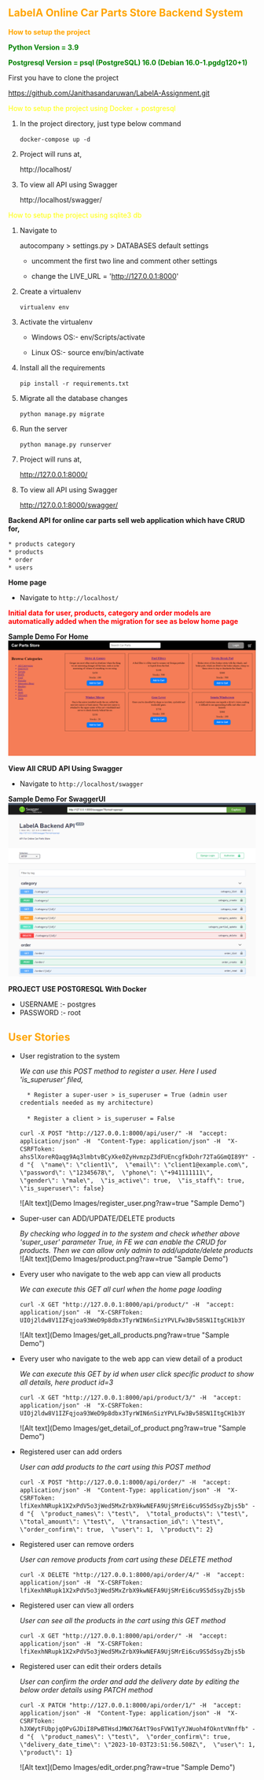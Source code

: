 <span style="color:orange;">LabelA Online Car Parts Store Backend System</span>
---------
**<span style="color:orange;">How to setup the project</span>**

**<span style="color:green;">Python Version = 3.9</span>**

**<span style="color:green;">Postgresql Version = psql (PostgreSQL) 16.0 (Debian 16.0-1.pgdg120+1)</span>**

First you have to clone the project

<https://github.com/Janithasandaruwan/LabelA-Assignment.git>

<span style="color:yellow;">How to setup the project using Docker + postgresql</span>
01. In the project directory, just type below command

	```docker-compose up -d```
02. Project will runs at,

	http://localhost/
03. To view all API using Swagger

	http://localhost/swagger/


<span style="color:yellow;">How to setup the project using sqlite3 db</span>

01. Navigate to

	autocompany > settings.py > DATABASES default settings

	* uncomment the first two line and comment other settings

	* change the LIVE_URL = 'http://127.0.0.1:8000'

02. Create a virtualenv
	
	```virtualenv env```
03. Activate the virtualenv

	* Windows OS:- env/Scripts/activate

	* Linux OS:- source env/bin/activate
04. Install all the requirements

	```pip install -r requirements.txt```
05. Migrate all the database changes

	```python manage.py migrate```
06. Run the server

	```python manage.py runserver```
07. Project will runs at,

	http://127.0.0.1:8000/
08. To view all API using Swagger

	http://127.0.0.1:8000/swagger/


**Backend API for online car parts sell web application which have CRUD for,**

    * products category
    * products
    * order
    * users


**Home page**
- Navigate to ```http://localhost/```


**<span style="color:red;">Initial data for user, products, category and order models are automatically added when the migration for see as below home page</span>**

**Sample Demo For Home**
![Alt text](Home_Page.PNG?raw=true "Sample Demo")


**View All CRUD API Using Swagger**
- Navigate to ```http://localhost/swagger```

**Sample Demo For SwaggerUI**
![Alt text](swagger.png?raw=true "Sample Demo")



**PROJECT USE POSTGRESQL With Docker**

* USERNAME :- postgres
* PASSWORD :- root


<span style="color:orange;">User Stories</span>
---------
* User registration to the system

	*We can use this POST method to register a user. Here I used 'is_superuser' filed,*

  		* Register a super-user > is_superuser = True (admin user credentials needed as my architecture)

  		* Register a client > is_superuser = False 
	
	```
 	curl -X POST "http://127.0.0.1:8000/api/user/" -H  "accept: application/json" -H  "Content-Type: application/json" -H  "X-CSRFToken: ahs5lXoreRQaqg9Aq3lmbtvBCyXke0ZyHvmzpZ3dFUEncgfkDohr72TaGGmQI89Y" -d "{  \"name\": \"client1\",  \"email\": \"client1@example.com\",  \"password\": \"12345678\",  \"phone\": \"+941111111\",  \"gender\": \"male\",  \"is_active\": true,  \"is_staff\": true,  \"is_superuser\": false}
    ```
 	![Alt text](Demo Images/register_user.png?raw=true "Sample Demo")


* Super-user can ADD/UPDATE/DELETE products

	*By checking who logged in to the system and check whether above 'super_user' parameter True, in FE we can enable the CRUD for products. Then we can allow only admin to add/update/delete products*
	![Alt text](Demo Images/product.png?raw=true "Sample Demo")

* Every user who navigate to the web app can view all products

	*We can execute this GET all curl when the home page loading*
	```
	curl -X GET "http://127.0.0.1:8000/api/product/" -H  "accept: application/json" -H  "X-CSRFToken: UIOj2ldw8V1IZFqjoa93WeD9p8dbx3TyrWIN6nSizYPVLFw3Bv58SN1ItgCH1b3Y
 	```
 	![Alt text](Demo Images/get_all_products.png?raw=true "Sample Demo")

* Every user who navigate to the web app can view detail of a product

	*We can execute this GET by id when user click specific product to show all details, here product id=3*
	```
	curl -X GET "http://127.0.0.1:8000/api/product/3/" -H  "accept: application/json" -H  "X-CSRFToken: UIOj2ldw8V1IZFqjoa93WeD9p8dbx3TyrWIN6nSizYPVLFw3Bv58SN1ItgCH1b3Y
    ```
 	![Alt text](Demo Images/get_detail_of_product.png?raw=true "Sample Demo")


* Registered user can add orders

	*User can add products to the cart using this POST method*

	```
 	curl -X POST "http://127.0.0.1:8000/api/order/" -H  "accept: application/json" -H  "Content-Type: application/json" -H  "X-CSRFToken: lfiXexhNRupk1X2xPdV5o3jWed5MxZrbX9kwNEFA9UjSMrEi6cu9S5dSsyZbjs5b" -d "{  \"product_names\": \"test\",  \"total_products\": \"test\",  \"total_amount\": \"test\",  \"transaction_id\": \"test\",  \"order_confirm\": true,  \"user\": 1,  \"product\": 2}
	```

* Registered user can remove orders

	*User can remove products from cart using these DELETE method*
	```
	curl -X DELETE "http://127.0.0.1:8000/api/order/4/" -H  "accept: application/json" -H  "X-CSRFToken: lfiXexhNRupk1X2xPdV5o3jWed5MxZrbX9kwNEFA9UjSMrEi6cu9S5dSsyZbjs5b
	```

* Registered user can view all orders

	*User can see all the products in the cart using this GET method*
	```
	curl -X GET "http://127.0.0.1:8000/api/order/" -H  "accept: application/json" -H  "X-CSRFToken: lfiXexhNRupk1X2xPdV5o3jWed5MxZrbX9kwNEFA9UjSMrEi6cu9S5dSsyZbjs5b
	```

* Registered user can edit their orders details
	
	*User can confirm the order and add the delivery date by editing  the below order details using PATCH method*
	```
 	curl -X PATCH "http://127.0.0.1:8000/api/order/1/" -H  "accept: application/json" -H  "Content-Type: application/json" -H  "X-CSRFToken: hJXWytFUbpjqOPvGJDiI8PwBTHsdJMWX76AtT9osFVW1TyYJWuoh4fOkntVNnffb" -d "{  \"product_names\": \"test\",  \"order_confirm\": true,  \"delivery_date_time\": \"2023-10-03T23:51:56.508Z\",  \"user\": 1,  \"product\": 1}
    ```
	![Alt text](Demo Images/edit_order.png?raw=true "Sample Demo")
	






